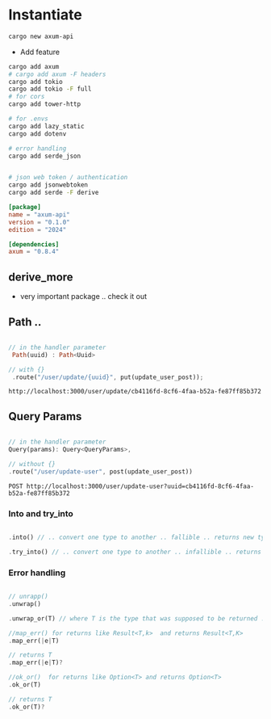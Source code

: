 # Instantiate 
 ```sh
cargo new axum-api
 ```

 - Add feature 

 ```sh
cargo add axum 
# cargo add axum -F headers
cargo add tokio 
cargo add tokio -F full
# for cors 
cargo add tower-http 

# for .envs 
cargo add lazy_static
cargo add dotenv

# error handling
cargo add serde_json


# json web token / authentication
cargo add jsonwebtoken
cargo add serde -F derive

 ```



 ```toml
[package]
name = "axum-api"
version = "0.1.0"
edition = "2024"

[dependencies]
axum = "0.8.4"
 ```






 ## derive_more

 - very important package .. check it out 

 


 ## Path .. 

```rs

// in the handler parameter
 Path(uuid) : Path<Uuid> 

// with {}
 .route("/user/update/{uuid}", put(update_user_post));

```

 `http://localhost:3000/user/update/cb4116fd-8cf6-4faa-b52a-fe87ff85b372`





## Query Params 


```rs

// in the handler parameter
Query(params): Query<QueryParams>,

// without {}
.route("/user/update-user", post(update_user_post))

```

 `POST http://localhost:3000/user/update-user?uuid=cb4116fd-8cf6-4faa-b52a-fe87ff85b372`



### Into and try_into 

```rs

.into() // .. convert one type to another .. fallible .. returns new type 

.try_into() // .. convert one type to another .. infallible .. returns Result<_ , _>

```








### Error handling 

```rs 

// unrapp() 
.unwrap()

.unwrap_or(T) // where T is the type that was supposed to be returned .

//map_err() for returns like Result<T,k>  and returns Result<T,K>
.map_err(|e|T)

// returns T
.map_err(|e|T)? 

//ok_or()  for returns like Option<T> and returns Option<T>
.ok_or(T)

// returns T 
.ok_or(T)?


```